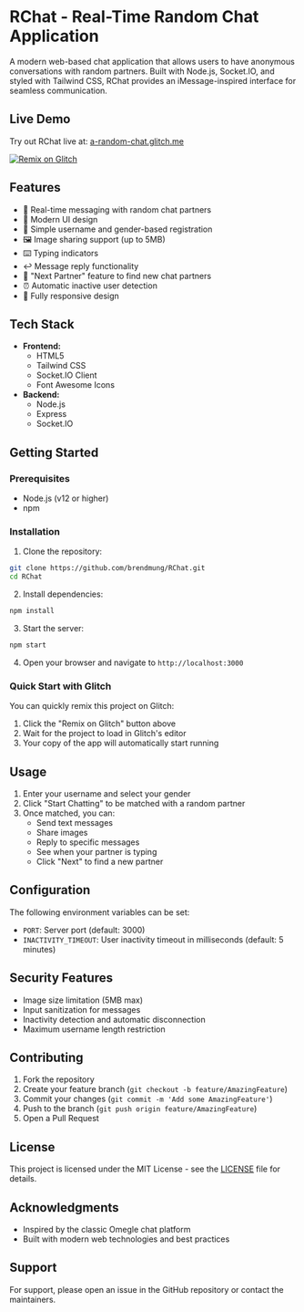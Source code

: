 # RChat - Real-Time Random Chat Application

A modern web-based chat application that allows users to have anonymous conversations with random partners. Built with Node.js, Socket.IO, and styled with Tailwind CSS, RChat provides an iMessage-inspired interface for seamless communication.

## Live Demo

Try out RChat live at: [a-random-chat.glitch.me](https://a-random-chat.glitch.me)

[![Remix on Glitch](https://cdn.glitch.com/2703baf2-b643-4da7-ab91-7ee2a2d00b5b%2Fremix-button.svg)](https://glitch.com/edit/#!/a-random-chat)

## Features

- 💬 Real-time messaging with random chat partners
- 🎨 Modern UI design
- 👤 Simple username and gender-based registration
- 🖼️ Image sharing support (up to 5MB)
- ⌨️ Typing indicators
- ↩️ Message reply functionality
- 🔄 "Next Partner" feature to find new chat partners
- ⏰ Automatic inactive user detection
- 📱 Fully responsive design

## Tech Stack

- **Frontend:**
  - HTML5
  - Tailwind CSS
  - Socket.IO Client
  - Font Awesome Icons
- **Backend:**
  - Node.js
  - Express
  - Socket.IO

## Getting Started

### Prerequisites

- Node.js (v12 or higher)
- npm

### Installation

1. Clone the repository:
```bash
git clone https://github.com/brendmung/RChat.git
cd RChat
```

2. Install dependencies:
```bash
npm install
```

3. Start the server:
```bash
npm start
```

4. Open your browser and navigate to `http://localhost:3000`

### Quick Start with Glitch

You can quickly remix this project on Glitch:
1. Click the "Remix on Glitch" button above
2. Wait for the project to load in Glitch's editor
3. Your copy of the app will automatically start running

## Usage

1. Enter your username and select your gender
2. Click "Start Chatting" to be matched with a random partner
3. Once matched, you can:
   - Send text messages
   - Share images
   - Reply to specific messages
   - See when your partner is typing
   - Click "Next" to find a new partner

## Configuration

The following environment variables can be set:
- `PORT`: Server port (default: 3000)
- `INACTIVITY_TIMEOUT`: User inactivity timeout in milliseconds (default: 5 minutes)

## Security Features

- Image size limitation (5MB max)
- Input sanitization for messages
- Inactivity detection and automatic disconnection
- Maximum username length restriction

## Contributing

1. Fork the repository
2. Create your feature branch (`git checkout -b feature/AmazingFeature`)
3. Commit your changes (`git commit -m 'Add some AmazingFeature'`)
4. Push to the branch (`git push origin feature/AmazingFeature`)
5. Open a Pull Request

## License

This project is licensed under the MIT License - see the [LICENSE](LICENSE) file for details.

## Acknowledgments

- Inspired by the classic Omegle chat platform
- Built with modern web technologies and best practices

## Support

For support, please open an issue in the GitHub repository or contact the maintainers.
